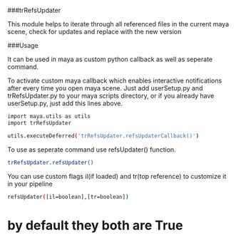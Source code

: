 

###trRefsUpdater

This module helps to iterate through all referenced files in the current maya scene, check for updates and replace with the new version

###Usage

It can be used in maya as custom python callback as well as seperate command.

To activate custom maya callback which enables interactive notifications after every time you open maya scene. Just add userSetup.py and trRefsUpdater.py to your maya scripts directory, or if you already have userSetup.py, just add this lines above.

```bash
import maya.utils as utils
import trRefsUpdater

utils.executeDeferred('trRefsUpdater.refsUpdaterCallback()')
```


To use as seperate command use refsUpdater() function.

```bash
trRefsUpdater.refsUpdater()
```
You can use custom flags il(if loaded) and tr(top reference) to customize it in your pipeline

```bash
refsUpdater([il=boolean],[tr=boolean])
```

by default they both are True
====
